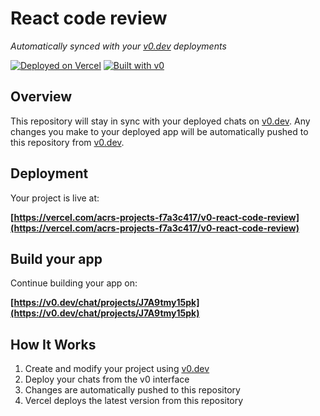 # React code review

*Automatically synced with your [v0.dev](https://v0.dev) deployments*

[![Deployed on Vercel](https://img.shields.io/badge/Deployed%20on-Vercel-black?style=for-the-badge&logo=vercel)](https://vercel.com/acrs-projects-f7a3c417/v0-react-code-review)
[![Built with v0](https://img.shields.io/badge/Built%20with-v0.dev-black?style=for-the-badge)](https://v0.dev/chat/projects/J7A9tmy15pk)

## Overview

This repository will stay in sync with your deployed chats on [v0.dev](https://v0.dev).
Any changes you make to your deployed app will be automatically pushed to this repository from [v0.dev](https://v0.dev).

## Deployment

Your project is live at:

**[https://vercel.com/acrs-projects-f7a3c417/v0-react-code-review](https://vercel.com/acrs-projects-f7a3c417/v0-react-code-review)**

## Build your app

Continue building your app on:

**[https://v0.dev/chat/projects/J7A9tmy15pk](https://v0.dev/chat/projects/J7A9tmy15pk)**

## How It Works

1. Create and modify your project using [v0.dev](https://v0.dev)
2. Deploy your chats from the v0 interface
3. Changes are automatically pushed to this repository
4. Vercel deploys the latest version from this repository
